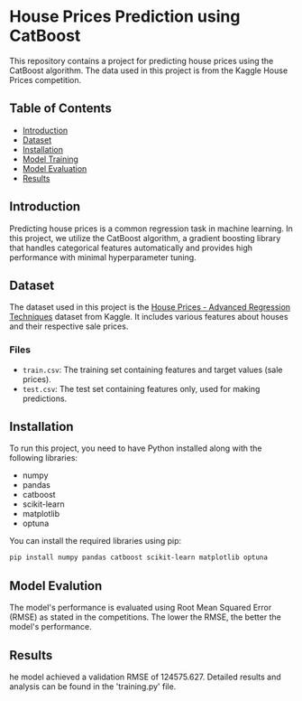 # House Prices Prediction using CatBoost

This repository contains a project for predicting house prices using the CatBoost algorithm. The data used in this project is from the Kaggle House Prices competition.

## Table of Contents

- [Introduction](#introduction)
- [Dataset](#dataset)
- [Installation](#installation)
- [Model Training](#model-training)
- [Model Evaluation](#model-evaluation)
- [Results](#results)



## Introduction

Predicting house prices is a common regression task in machine learning. In this project, we utilize the CatBoost algorithm, a gradient boosting library that handles categorical features automatically and provides high performance with minimal hyperparameter tuning.

## Dataset

The dataset used in this project is the [House Prices - Advanced Regression Techniques](https://www.kaggle.com/c/house-prices-advanced-regression-techniques) dataset from Kaggle. It includes various features about houses and their respective sale prices.

### Files

- `train.csv`: The training set containing features and target values (sale prices).
- `test.csv`: The test set containing features only, used for making predictions.

## Installation

To run this project, you need to have Python installed along with the following libraries:

- numpy
- pandas
- catboost
- scikit-learn
- matplotlib
- optuna

You can install the required libraries using pip:


```bash
pip install numpy pandas catboost scikit-learn matplotlib optuna

```

## Model Evalution

The model's performance is evaluated using Root Mean Squared Error (RMSE) as stated in the competitions. The lower the RMSE, the better the model's performance.

## Results

he model achieved a validation RMSE of 124575.627. Detailed results and analysis can be found in the 'training.py' file.

